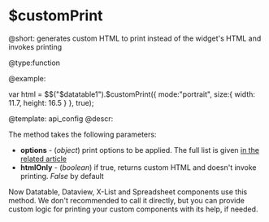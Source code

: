 $customPrint
=============

@short:
	generates custom HTML to print instead of the widget's HTML and invokes printing 

@type:function


@example:

var html = $$("$datatable1").$customPrint({
	mode:"portrait", 
    size:{ width: 11.7, height: 16.5 }
}, true);

@template:	api_config
@descr:

The method takes the following parameters:

- **options** - (*object*) print options to be applied. The full list is given [in the related article](desktop/printing.md#printingoptions)
- **htmlOnly** - (*boolean*) if true, returns custom HTML and doesn't invoke printing. *False* by default


Now Datatable, Dataview, X-List and Spreadsheet components use this method. 
We don't recommended to call it directly, but you can provide custom logic for printing your custom components with its help, if needed. 


